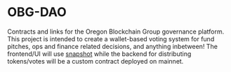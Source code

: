 # OBG-DAO

Contracts and links for the Oregon Blockchain Group governance platform. This project is intended to create a wallet-based voting system for fund pitches, ops and finance related decisions, and anything inbetween! The frontend/UI will use [snapshot](https://snapshot.org/#/) while the backend for distributing tokens/votes will be a custom contract deployed on mainnet. 
